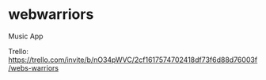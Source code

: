 # webwarriors
Music App



Trello:
https://trello.com/invite/b/nO34pWVC/2cf1617574702418df73f6d88d76003f/webs-warriors


